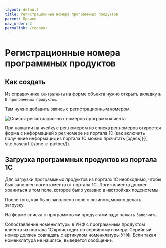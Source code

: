 ```yaml
---
layout: default
title: Регистрационные номера программных продуктов
parent: Прочее
nav_order: 2
permalink: /regnum/
---
```


# Регистрационные номера программных продуктов

## Как создать

Из справочника `Контрагенты` на форме объекта нужно открыть вкладку `№№ программных продуктов`.

Там нужно добавить запись с регистрационным номером.

![Список регистрационных номеров программ клиента](../img/regnum.png)

При нажатии на ячейку с рег.номером из списка рег.номеров откроется форма с информацией о рег.номере из портала 1С (как включить получение информации из портала 1С можно прочитать [здесь]({{ site.baseurl }}/one-c-partner/)).

## Загрузка программных продуктов из портала 1С

Для загрузки программных продуктов из портала 1С необходимо, чтобы был заполнен логин клиента от портала 1С.
Логин клиента должен храниться в том поле, которое было указано в настройках подсистемы.

После того, как было заполнено поле с логином, можно делать загрузку.

На форме списка с программными продуктами надо нажать `Заполнить`.

Сопоставление номенклатуры в УНФ с программным продуктом клиента из портала 1С происходит по серийному номеру. Серийный номер должен совпадать с артикулом номенклатуры УНФ. Если такая номенклатура не нашлась, выведется сообщение.